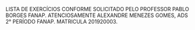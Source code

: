 LISTA DE EXERCÍCIOS CONFORME SOLICITADO PELO PROFESSOR PABLO BORGES FANAP. ATENCIOSAMENTE ALEXANDRE MENEZES GOMES, ADS 2° PERÍODO FANAP. MATRICULA 201920003.
